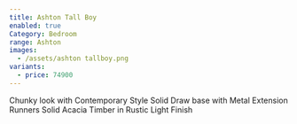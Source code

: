 ```yaml
---
title: Ashton Tall Boy
enabled: true
Category: Bedroom
range: Ashton
images:
  - /assets/ashton tallboy.png
variants:
  - price: 74900
---
```

Chunky look with Contemporary Style
Solid Draw base with Metal Extension Runners
Solid Acacia Timber in Rustic Light Finish